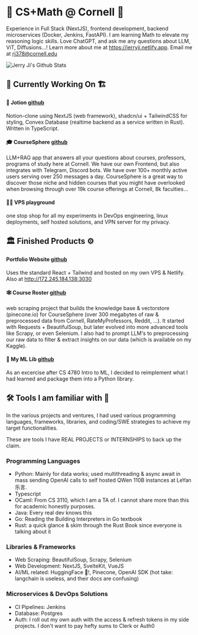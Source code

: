 # 👋 CS+Math @ Cornell 🤗
Experience in Full Stack (NextJS), frontend development, backend microservices (Docker, Jenkins, FastAPI). I am learning Math to elevate my reasoning logic skills. Love ChatGPT, and ask me any questions about LLM, ViT, Diffusions...! Learn more about me at https://jerryji.netlify.app. Email me at rj378@cornell.edu

![Jerry Ji's Github Stats](https://github-readme-stats.vercel.app/api/top-langs/?username=jji-bigg&theme=blueberry&hide_border=false&layout=compact&hide=jupyter%20notebook&theme=github_dark_dimmed)
## 🧱 Currently Working On 🏗️
#### 📝 Jotion [github](https://github.com/jji-bigG/ultimate-notes)
Notion-clone using NextJS (web framework), shadcn/ui + TailwindCSS for styling, Convex Database (realtime backend as a service written in Rust). Written in TypeScript.
#### 🎓 CourseSphere [github](https://github.com/LambdaAK/CourseSphere)
LLM+RAG app that answers all your questions about courses, professors, programs of study here at Cornell. We have our own Frontend, but also integrates with Telegram, Discord bots. We have over 100+ monthly active users serving over 250 messages a day. CourseSphere is a great way to discover those niche and hidden courses that you might have overlooked when browsing through over 19k course offerings at Cornell, 8k faculties...
#### 👨‍💻 VPS playground
one stop shop for all my experiments in DevOps engineering, linux deployments, self hosted solutions, and VPN server for my privacy.
## 🏛️ Finished Products ⚙️
#### Portfolio Website [github](https://github.com/jji-bigG/portfolio-website)
Uses the standard React + Tailwind and hosted on my own VPS & Netlify. Also at http://172.245.184.138:3030
#### 🕸️ Course Roster [github](https://github.com/jji-bigG/cornell-course-roster)
web scraping project that builds the knowledge base & vectorstore (pinecone.io) for CourseSphere (over 300 megabytes of raw & preprocessed data from Cornell, RateMyProfessors, Reddit, ...). It started with Requests + BeautifulSoup, but later evolved into more advanced tools like Scrapy, or even Selenium. I also had to prompt LLM's to preprocessing our raw data to filter & extract insights on our data (which is available on my Kaggle).
#### 🤖 My ML Lib [github](https://github.com/jji-bigG/my_ml_lib)
As an excercise after CS 4780 Intro to ML, I decided to reimplement what I had learned and package them into a Python library.
## 🛠️ Tools I am familiar with 🧰
In the various projects and ventures, I had used various programming languages, frameworks, libraries, and coding/SWE strategies to achieve my target functionalities.

These are tools I have REAL PROJECTS or INTERNSHIPS to back up the claim.
### Programming Languages
- Python: Mainly for data works; used multithreading & async await in mass sending OpenAI calls to self hosted QWen 110B instances at LeYan 乐言.
- Typescript
- OCaml: From CS 3110, which I am a TA of. I cannot share more than this for academic honestly purposes.
- Java: Every real dev knows this
- Go: Reading the Building Interpreters in Go textbook
- Rust: a quick glance & skim through the Rust Book since everyone is talking about it
### Libraries & Frameworks
- Web Scraping: BeautifulSoup, Scrapy, Selenium
- Web Development: NextJS, SvelteKit, VueJS
- AI/ML related: HuggingFace 🤗!, Pinecone, OpenAI SDK (hot take: langchain is useless, and their docs are confusing)
### Microservices & DevOps Solutions
- CI Pipelines: Jenkins
- Database: Postgres
- Auth: I roll out my own auth with the access & refresh tokens in my side projects. I don't want to pay hefty sums to Clerk or Auth0
<!--
**jji-bigG/jji-bigG** is a ✨ _special_ ✨ repository because its `README.md` (this file) appears on your GitHub profile.

Here are some ideas to get you started:

- 🔭 I’m currently working on ...
- 🌱 I’m currently learning ...
- 👯 I’m looking to collaborate on ...
- 🤔 I’m looking for help with ...
- 💬 Ask me about ...
- 📫 How to reach me: ...
- 😄 Pronouns: ...
- ⚡ Fun fact: ...
-->

